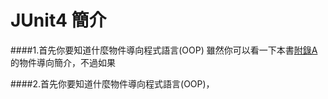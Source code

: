 # JUnit4 簡介

####1.首先你要知道什麼物件導向程式語言(OOP)
雖然你可以看一下本書[附錄A]()的物件導向簡介，不過如果

####2.首先你要知道什麼物件導向程式語言(OOP)，